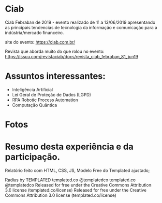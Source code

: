 # Ciab
Ciab Febraban de 2019 - evento realizado de 11 a 13/06/2019 apresentando as principais tendencias de tecnologia da informação e comunicação para a indústria/mercado financeiro.

site do evento: https://ciab.com.br/

Revista que aborda muito do que rolou no evento: https://issuu.com/revistaciab/docs/revista_ciab_febraban_81_jun19

# Assuntos interessantes:

- Inteligência Artificial
- Lei Geral de Proteção de Dados (LGPD)
- RPA Robotic Process Automation
- Computação Quântica


# Fotos

# Resumo desta experiência e da participação.

Relatório feito com HTML, CSS, JS, Modelo Free do Templated ajustado;

Radius by TEMPLATED
templated.co @templatedco		templated.co @templatedco
Released for free under the Creative Commons Attribution 3.0 license (templated.co/license)		Released for free under the Creative Commons Attribution 3.0 license (templated.co/license)
